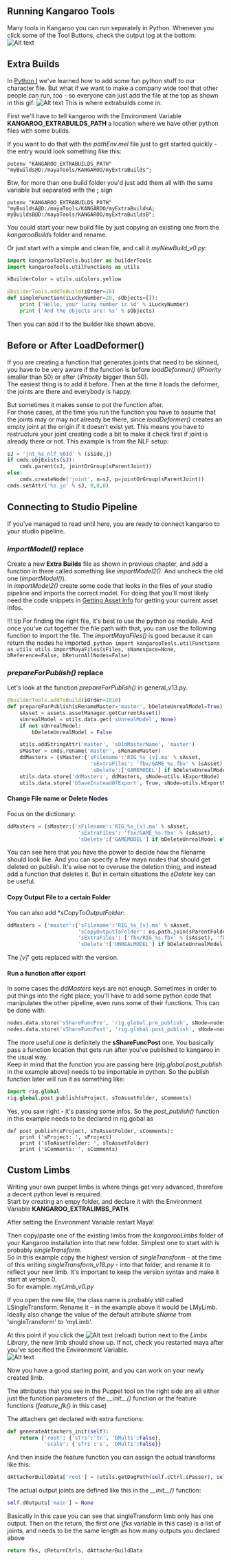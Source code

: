 
## Running Kangaroo Tools
Many tools in Kangaroo you can run separately in Python. Whenever you click some of the Tool Buttons, check the
output log at the bottom:
![Alt text](../images/python_runKangarooToolsInPython.jpg)


## Extra Builds
In [Python I](python1.md) we've learned how to add some fun python stuff to our character file. But what if we want to make a company wide tool
that other people can run, too - so everyone can just add the file at the top as shown in this gif:
![Alt text](../images/python_customBuild.gif)
This is where extrabuilds come in.

First we'll have to tell kangaroo with the Environment Variable **KANGAROO_EXTRABUILDS_PATH** a location where we have other python files
with some builds.

If you want to do that with the *pathEnv.mel* file just to get started quickly - the entry would look something like this:
```
putenv "KANGAROO_EXTRABUILDS_PATH" "myBuilds@D:/mayaTools/KANGAROO/myExtraBuilds";
```

Btw, for more than one build folder you'd just add them all with the same variable but separated with the **;** sign
```
putenv "KANGAROO_EXTRABUILDS_PATH" "myBuildsA@D:/mayaTools/KANGAROO/myExtraBuildsA; myBuildsB@D:/mayaTools/KANGAROO/myExtraBuildsB";
```

You could start your new build file by just copying an existing one from the *kangarooBuilds* folder and rename.

Or just start with a simple and clean file, and call it *myNewBuild_v0.py*:


```python
import kangarooTabTools.builder as builderTools
import kangarooTools.utilFunctions as utils

kBuilderColor = utils.uiColors.yellow

@builderTools.addToBuild(iOrder=16)
def simpleFunction(iLuckyNumber=20, sObjects=[]):
    print ('Hello, your lucky number is %d' % iLuckyNumber)
    print ('And the objects are: %s' % sObjects)

```

Then you can add it to the builder like shown above.


## Before or After LoadDeformer()
If you are creating a function that generates joints that need to be skinned, you have to be very aware if
the function is before *loadDeformer()* (*iPriority* smaller than 50) or after (*iPriority* bigger than 50).   
The easiest thing is to add it before. Then at the time it loads the deformer, the joints are there and
everybody is happy.  

But sometimes it makes sense to put the function after.  
For those cases, at the time you run the function you have to assume that the joints may or may not already be there, 
since *loadDeformer()* creates an empty joint at the origin if it doesn't exist yet. This means you have to restructure your joint creating
code a bit to make it check first if joint is already there or not.
This example is from the NLF setup:  
``` python
sJ = 'jnt_%s_nlf_%03d' % (sSide,j)
if cmds.objExists(sJ):
    cmds.parent(sJ, jointOrGroup(sParentJoint))
else:
    cmds.createNode('joint', n=sJ, p=jointOrGroup(sParentJoint))
cmds.setAttr('%s.jo' % sJ, 0,0,0)
```


## Connecting to Studio Pipeline
If you've managed to read until here, you are ready to connect kangaroo to your studio pipeline.
### *importModel()* replace
Create a new **Extra Builds** file as shown in previous chapter,
and add a function in there called something like *importModel2()*. And uncheck the old one (*importModel()*).  
In *importModel2()* create some code that looks in the files of your studio pipeline and imports the correct model.
For doing that you'll most likely need the code snippets in [Getting Asset Info](python1.md#getting-asset-info) for getting your current
asset infos.

!!! tip
    For finding the right file, it's best to use the python *os* module. And once you've cut together the file path
    with that, you can use the following function to import the file. The *importMayaFiles()* is good because it 
    can return the nodes he imported.
    ```python
    import kangarooTools.utilFunctions as utils
    utils.importMayaFiles(sFiles, sNamespace=None, bReference=False, bReturnAllNodes=False)
    ```
### *prepareForPublish()* replace

Let's look at the function *prepareForPublish()* in general_v13.py. 

```python 
@builderTools.addToBuild(iOrder=1010)
def prepareForPublish(sRenameMaster='master', bDeleteUnrealModel=True):
    sAsset = assets.assetManager.getCurrentAsset()
    sUnrealModel = utils.data.get('sUnrealModel', None)
    if not sUnrealModel:
        bDeleteUnrealModel = False

    utils.addStringAttr('master', 'sOldMasterName', 'master')
    sMaster = cmds.rename('master', sRenameMaster)
    ddMasters = {sMaster:{'sFilename':'RIG_%s_[v].ma' % sAsset,
                           'sExtraFiles': 'fbx/GAME_%s.fbx' % (sAsset),
                           'sDelete':['GAMEMODEL'] if bDeleteUnrealModel else []}}
    utils.data.store('ddMasters', ddMasters, sNode=utils.kExportNode)
    utils.data.store('bSaveInsteadOfExport', True, sNode=utils.kExportNode)

```

#### Change File name or Delete Nodes
Focus on the dictionary:
``` python
ddMasters = {sMaster:{'sFilename':'RIG_%s_[v].ma' % sAsset,
                       'sExtraFiles': 'fbx/GAME_%s.fbx' % (sAsset),
                       'sDelete':['GAMEMODEL'] if bDeleteUnrealModel else []}}
```
You can see here that you have the power to decide how the filename should look like. And you can specify a few 
maya nodes that should get deleted on publish. It's wise not to overuse the deletion thing, and instead add
a function that deletes it. But in certain situations the *sDelete* key can be useful.


#### Copy Output File to a certain Folder
You can also add **sCopyToOutputFolder*:  
``` python
ddMasters = {'master':{'sFilename':'RIG_%s_[v].ma' % sAsset,
                       'sCopyOutputToFolder': os.path.join(sParentFolder, '[v]'),
                       'sExtraFiles': ['fbx/RIG_%s.fbx' % (sAsset), 'fbx/RIGSIMPLE_%s.fbx' % (sAsset)],
                       'sDelete':['UNREALMODEL'] if bDeleteUnrealModel else []}}
```
The *\[v\]*' gets replaced with the version.


#### Run a function after export
In some cases the *ddMasters* keys are not enough. Sometimes in order to put things into the right place, you'll have to add some python code
that manipulates the other pipeline, even runs some of their functions.
This can be done with:  
``` python
nodes.data.store('sShareFuncPre', 'rig.global.pre_publish', sNode=nodes.kExportNode)
nodes.data.store('sShareFuncPost', 'rig.global.post_publish', sNode=nodes.kExportNode)
```

The more useful one is definitely the **sShareFuncPost** one. You basically pass a function location that gets run
after you've published to kangaroo in the usual way.  
Keep in mind that the function you are passing here (*rig.global.post_publish* in the example above) needs to be importable in python.
So the publish function later will run it as something like:
``` python
import rig.global
rig.global.post_publish(sProject, sToAssetFolder, sComments)
```

Yes, you saw right - it's passing some infos. So the *post_publish()* function in this example needs to be declared in rig.gobal as 
``` publish
def post_publish(sProject, sToAssetFolder, sComments):
    print ('sProject: ', sProject)
    print ('sToAssetFolder: ', sToAssetFolder)
    print ('sComments: ', sComments)
```




## Custom Limbs
Writing your own puppet limbs is where things get very advanced, therefore a decent python level is required.  
Start by creating an empy folder, and declare it with the Environment Variable **KANGAROO_EXTRALIMBS_PATH**.

After setting the Environment Variable restart Maya!

Then copy/paste one of the existing limbs from the *kangarooLimbs* folder of your Kangaroo installation into that new folder.
Simplest one to start with is probably *singleTransform*.  
So in this example copy the highest version of *singleTransform* - at the time of this writing *singleTransform_v18.py* - into that folder, and rename
it to reflect your new limb. It's important to keep the version syntax and make it start at version 0.  
So for example: *myLimb_v0.py* 

If you open the new file, the class name is probably still called LSingleTransform. Rename it - in the example above it would be LMyLimb.
Ideally also change the value of the default attribute *sName* from 'singleTransform' to 'myLimb'.

At this point if you click the ![Alt text](../images/python_reloadButtonSmall.jpg) (reload) button next to the *Limbs Library*, 
the new limb should show up. If not, check you restarted maya after you've specified the Environment Variable.  
![Alt text](../images/python_customLimbsReload.jpg)  

Now you have a good starting point, and you can work on your newly created limb.

The attributes that you see in the Puppet tool on the right side are all either just the function parameters of the
*\_\_init\_\_()* function or the feature functions (*feature_fk()* in this case)

The attachers get declared with extra functions:
``` python
def generateAttachers_init(self):
    return {'root': {'sTrs':'tr', 'bMulti':False},
            'scale': {'sTrs':'s', 'bMulti':False}}
```
And then inside the feature function you can assign the actual transforms like this:
```python
dAttacherBuildData['root'] = (utils.getDagPath(self.cCtrl.sPasser), self.cCtrl)
```

The actual output joints are defined like this in the *\_\_init\_\_()* function:
```python
self.dOutputs['main'] = None
```
Basically in this case you can see that singleTransform limb only has one output.
Then on the return, the first one (*fks* variable in this case) is a list of joints, and needs to be the same length as
how many outputs you declared above
```python
return fks, cReturnCtrls, dAttacherBuildData
```


